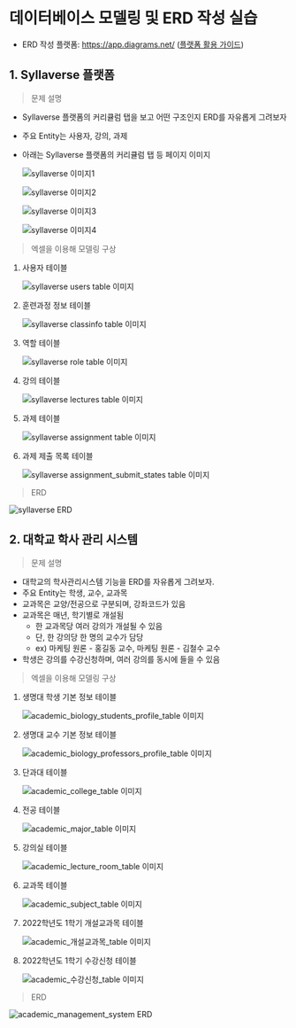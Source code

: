 # 데이터베이스 모델링 및 ERD 작성 실습
- ERD 작성 플랫폼: <https://app.diagrams.net/> ([플랫폼 활용 가이드](https://drawio-app.com/entity-relationship-diagrams-with-draw-io/))


## 1. Syllaverse 플랫폼
> 문제 설명

- Syllaverse 플랫폼의 커리큘럼 탭을 보고 어떤 구조인지 ERD를 자유롭게 그려보자
- 주요 Entity는 사용자, 강의, 과제
- 아래는 Syllaverse 플랫폼의 커리큘럼 탭 등 페이지 이미지

  ![syllaverse 이미지1](../practice_04/image/syllaverse_01.png)

  ![syllaverse 이미지2](../practice_04/image/syllaverse_02.png)

  ![syllaverse 이미지3](../practice_04/image/syllaverse_03.png)

  ![syllaverse 이미지4](../practice_04/image/syllaverse_04.png)

> 엑셀을 이용해 모델링 구상
  
1. 사용자 테이블

    ![syllaverse users table 이미지](../practice_04/image/syllaverse_users_table.png)

2. 훈련과정 정보 테이블

    ![syllaverse classinfo table 이미지](../practice_04/image/syllaverse_classinfo_table.png)

3. 역할 테이블
 
    ![syllaverse role table 이미지](../practice_04/image/syllaverse_role_table.png)

4. 강의 테이블
 
    ![syllaverse lectures table 이미지](../practice_04/image/syllaverse_lectures_table.png)

5. 과제 테이블

    ![syllaverse assignment table 이미지](../practice_04/image/syllaverse_assignment_table.png)

6. 과제 제출 목록 테이블

    ![syllaverse assignment_submit_states table 이미지](../practice_04/image/syllaverse_assignment_submit_states_table.png)

> ERD

![syllaverse ERD](image/syllaverse.drawio%20(1).png)


## 2. 대학교 학사 관리 시스템
> 문제 설명

- 대학교의 학사관리시스템 기능을 ERD를 자유롭게 그려보자.
- 주요 Entity는 학생, 교수, 교과목
- 교과목은 교양/전공으로 구분되며, 강좌코드가 있음
- 교과목은 매년, 학기별로 개설됨
  - 한 교과목당 여러 강의가 개설될 수 있음
  - 단, 한 강의당 한 명의 교수가 담당
  - ex) 마케팅 원론 - 홍길동 교수, 마케팅 원론 - 김철수 교수
- 학생은 강의를 수강신청하며, 여러 강의를 동시에 들을 수 있음

> 엑셀을 이용해 모델링 구상

1. 생명대 학생 기본 정보 테이블
   
   ![academic_biology_students_profile_table 이미지](image/academic_biology_students_profile_table.png)

2. 생명대 교수 기본 정보 테이블
   
   ![academic_biology_professors_profile_table 이미지](image/academic_biology_professors_profile_table.png)

3. 단과대 테이블
   
   ![academic_college_table 이미지](image/academic_college_table.png)

4. 전공 테이블
   
   ![academic_major_table 이미지](image/academic_major_table.png)

5. 강의실 테이블
   
   ![academic_lecture_room_table 이미지](image/academic_lecture_room_table.png)

6. 교과목 테이블
   
   ![academic_subject_table 이미지](image/academic_subject_table.png)

7. 2022학년도 1학기 개설교과목 테이블

   ![academic_개설교과목_table 이미지](image/academic_개설교과목_table.png)

8. 2022학년도 1학기 수강신청 테이블
   
   ![academic_수강신청_table 이미지](image/academic_수강신청_table.png)

> ERD

![academic_management_system ERD](image/academic_management_system.drawio.png)
